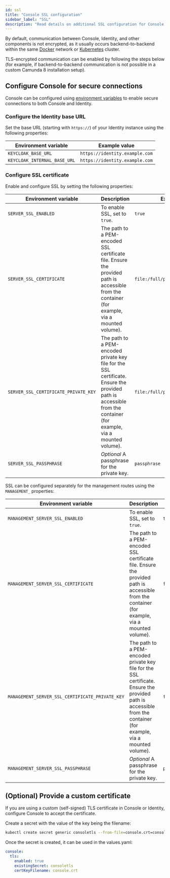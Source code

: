```yaml
---
id: ssl
title: "Console SSL configuration"
sidebar_label: "SSL"
description: "Read details on additional SSL configuration for Console."
---
```


By default, communication between Console, Identity, and other components is not encrypted, as it usually occurs backend-to-backend within the same [Docker](/self-managed/setup/deploy/other/docker.md) network or [Kubernetes](/self-managed/setup/install.md) cluster.

TLS-encrypted communication can be enabled by following the steps below (for example, if backend-to-backend communication is not possible in a custom Camunda 8 installation setup).

## Configure Console for secure connections

Console can be configured using [environment variables](/self-managed/components/console/configuration.md#environment-variables) to enable secure connections to both Console and Identity.

### Configure the Identity base URL

Set the base URL (starting with `https://`) of your Identity instance using the following properties:

| Environment variable         | Example value                  |
| ---------------------------- | ------------------------------ |
| `KEYCLOAK_BASE_URL`          | `https://identity.example.com` |
| `KEYCLOAK_INTERNAL_BASE_URL` | `https://identity.example.com` |

### Configure SSL certificate

Enable and configure SSL by setting the following properties:

| Environment variable                 | Description                                                                                                                                                        | Example value                        |
| ------------------------------------ | ------------------------------------------------------------------------------------------------------------------------------------------------------------------ | ------------------------------------ |
| `SERVER_SSL_ENABLED`                 | To enable SSL, set to `true`.                                                                                                                                      | `true`                               |
| `SERVER_SSL_CERTIFICATE`             | The path to a PEM-encoded SSL certificate file. Ensure the provided path is accessible from the container (for example, via a mounted volume).                     | `file:/full/path/to/certificate.pem` |
| `SERVER_SSL_CERTIFICATE_PRIVATE_KEY` | The path to a PEM-encoded private key file for the SSL certificate. Ensure the provided path is accessible from the container (for example, via a mounted volume). | `file:/full/path/to/key.pem`         |
| `SERVER_SSL_PASSPHRASE`              | _Optional_ A passphrase for the private key.                                                                                                                       | `passphrase`                         |

SSL can be configured separately for the management routes using the `MANAGEMENT_` properties:

| Environment variable                            | Description                                                                                                                                                        | Example value                        |
| ----------------------------------------------- | ------------------------------------------------------------------------------------------------------------------------------------------------------------------ | ------------------------------------ |
| `MANAGEMENT_SERVER_SSL_ENABLED`                 | To enable SSL, set to `true`.                                                                                                                                      | `true`                               |
| `MANAGEMENT_SERVER_SSL_CERTIFICATE`             | The path to a PEM-encoded SSL certificate file. Ensure the provided path is accessible from the container (for example, via a mounted volume).                     | `file:/full/path/to/certificate.pem` |
| `MANAGEMENT_SERVER_SSL_CERTIFICATE_PRIVATE_KEY` | The path to a PEM-encoded private key file for the SSL certificate. Ensure the provided path is accessible from the container (for example, via a mounted volume). | `file:/full/path/to/key.pem`         |
| `MANAGEMENT_SERVER_SSL_PASSPHRASE`              | _Optional_ A passphrase for the private key.                                                                                                                       | `passphrase`                         |

## (Optional) Provide a custom certificate

If you are using a custom (self-signed) TLS certificate in Console or Identity, configure Console to accept the certificate.

Create a secret with the value of the key being the filename:

```bash
kubectl create secret generic consoletls --from-file=console.crt=console.crt
```

Once the secret is created, it can be used in the values.yaml:

```yaml
console:
  tls:
    enabled: true
    existingSecret: consoletls
    certKeyFilename: console.crt
```
